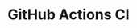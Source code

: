 # GitHub Actions CI

































































































































































































































































































































































































































































































































































































































































































































































































































































































































































































































































































































































































































































